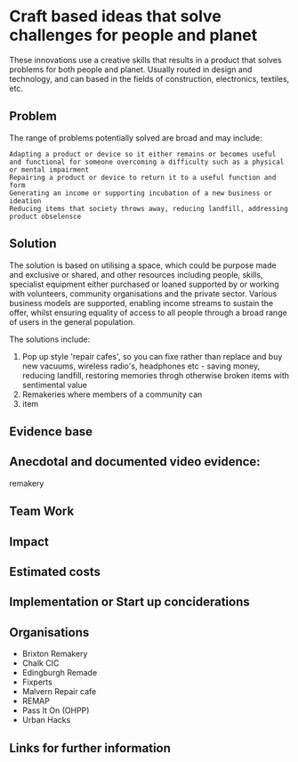 # Craft based ideas that solve challenges for people and planet

These innovations use a creative skills that results in a product that solves problems for both people and planet. Usually routed in design and technology, and can based in the fields of construction, electronics, textiles, etc.

## Problem

The range of problems potentially solved are broad and may include:

    Adapting a product or device so it either remains or becomes useful and functional for someone overcoming a difficulty such as a physical or mental impairment
    Repairing a product or device to return it to a useful function and form
    Generating an income or supporting incubation of a new business or ideation
    Reducing items that society throws away, reducing landfill, addressing product obselensce

## Solution

The solution is based on utilising a space, which could be purpose made and exclusive or shared, and other resources including people, skills, specialist equipment either purchased or loaned supported by or working with volunteers, community organisations and the private sector. Various business models are supported, enabling income streams to sustain the offer, whilst ensuring equality of access to all people through a broad range of users in the general population.

The solutions include:
1. Pop up style 'repair cafes', so you can fixe rather than replace and buy new vacuums, wireless radio's, headphones etc - saving money, reducing landfill, restoring memories throgh otherwise broken items with sentimental value
2. Remakeries where members of a community can
3. item

## Evidence base

## Anecdotal and documented video evidence:
remakery

## Team Work

## Impact

## Estimated costs

## Implementation or Start up conciderations

## Organisations

* Brixton Remakery
* Chalk CIC
* Edingburgh Remade
* Fixperts
* Malvern Repair cafe
* REMAP
* Pass It On (OHPP)
* Urban Hacks

## Links for further information
